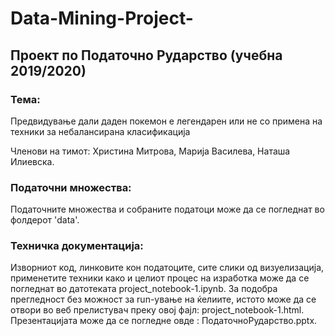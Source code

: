 # Data-Mining-Project-

## Проект по Податочно Рударство (учебна 2019/2020)
### Тема:
Предвидување дали даден покемон е легендарен или не со примена на техники за небалансирана класификација

Членови на тимот: Христина Митрова, Марија Василева, Наташа Илиевска.

### Податочни множества:
Податочните множества и собраните податоци може да се погледнат во фолдерот 'data'.
### Техничка документација:
Изворниот код, линковите кон податоците, сите слики од визуелизација, применетите техники како и целиот процес на изработка може да се погледнат во датотеката project_notebook-1.ipynb.
За подобра прегледност без можност за run-ување на ќелиите, истото може да се отвори во веб прелистувач преку овој фајл:  project_notebook-1.html.
Презентацијата може да се погледне овде : ПодаточноРударство.pptx.
